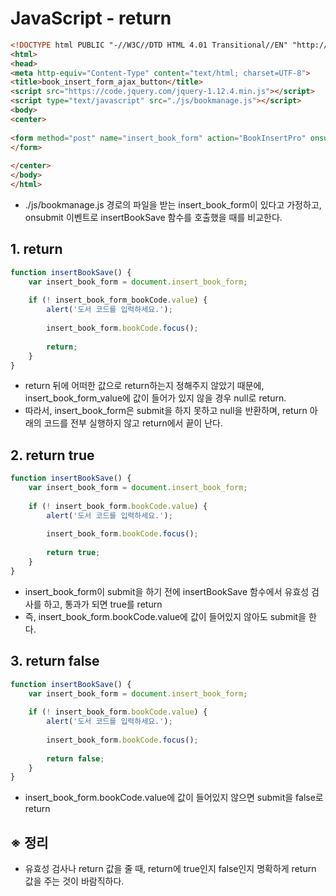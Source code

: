 # JavaScript - return

```html
<!DOCTYPE html PUBLIC "-//W3C//DTD HTML 4.01 Transitional//EN" "http://www.w3.org/TR/html4/loose.dtd">
<html>
<head>
<meta http-equiv="Content-Type" content="text/html; charset=UTF-8">
<title>book_insert_form_ajax_button</title>
<script src="https://code.jquery.com/jquery-1.12.4.min.js"></script>
<script type="text/javascript" src="./js/bookmanage.js"></script>
<body>
<center>
 
<form method="post" name="insert_book_form" action="BookInsertPro" onsubmit="return insertBookSave()">
</form>
 
</center>
</body>
</html>
```

- ./js/bookmanage.js 경로의 파일을 받는 insert_book_form이 있다고 가정하고, onsubmit 이벤트로 insertBookSave 함수를 호출했을 때를 비교한다.

## 1. return
```JavaScript
function insertBookSave() {
    var insert_book_form = document.insert_book_form;
    
    if (! insert_book_form_bookCode.value) {
        alert('도서 코드를 입력하세요.');
        
        insert_book_form.bookCode.focus();
        
        return;
    }
}
```

- return 뒤에 어떠한 값으로 return하는지 정해주지 않았기 때문에, insert_book_form_value에 값이 들어가 있지 않을 경우 null로 return.
- 따라서, insert_book_form은 submit을 하지 못하고 null을 반환하며, return 아래의 코드를 전부 실행하지 않고 return에서 끝이 난다.

## 2. return true

```JavaScript
function insertBookSave() {
    var insert_book_form = document.insert_book_form;
    
    if (! insert_book_form.bookCode.value) {
        alert('도서 코드를 입력하세요.');
        
        insert_book_form.bookCode.focus();
        
        return true;
    }
}
```

- insert_book_form이 submit을 하기 전에 insertBookSave 함수에서 유효성 검사를 하고, 통과가 되면 true를 return
- 즉, insert_book_form.bookCode.value에 값이 들어있지 않아도 submit을 한다.

## 3. return false

```JavaScript
function insertBookSave() {
    var insert_book_form = document.insert_book_form;
    
    if (! insert_book_form.bookCode.value) {
        alert('도서 코드를 입력하세요.');
        
        insert_book_form.bookCode.focus();
        
        return false;
    }
}
```

- insert_book_form.bookCode.value에 값이 들어있지 않으면 submit을 false로 return
  
## ※ 정리
- 유효성 검사나 return 값을 줄 때, return에 true인지 false인지 명확하게 return 값을 주는 것이 바람직하다.